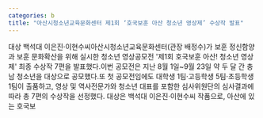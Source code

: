 ```yaml
---
categories: b
title: "아산시청소년교육문화센터 제1회 ‘호국보훈 아산 청소년 영상제’ 수상작 발표"
---
```

대상 백석대 이은진·이현수씨아산시청소년교육문화센터(관장 배정수)가 보훈 정신함양과 보훈 문화확산을 위해 실시한 청소년 영상공모전 &#39;제1회 호국보훈 아산! 청소년 영상제&#39; 최종 수상작 7편을 발표했다.이번 공모전은 지난 8월 1일~9월 23일 약 두 달 간 충남 청소년을 대상으로 공모했다.또 첫 공모전임에도 대학생 1팀·고등학생 5팀·초등학생 1팀이 출품하고, 영상 및 역사전문가와 청소년 대표를 포함한 심사위원단의 심사결과에 따라 총 7편의 수상작을 선정했다. 대상은 백석대 이은진·이현수씨 작품으로, 아산에 있는 호국보